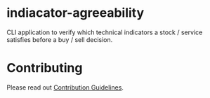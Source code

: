 # indiacator-agreeability
CLI application to verify which technical indicators a stock / service satisfies before a buy / sell decision.

# Contributing

Please read out [Contribution Guidelines](./CONTRIBUTING.md).
